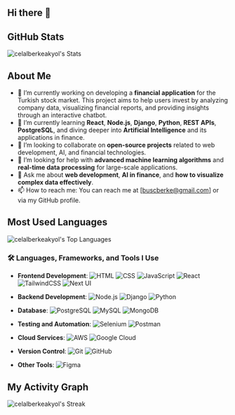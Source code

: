 ## Hi there 👋

## GitHub Stats
![celalberkeakyol's Stats](https://github-readme-stats.vercel.app/api?username=celalberkeakyol&theme=vue-dark&show_icons=true&hide_border=true&count_private=true)

## About Me

- 🔭 I’m currently working on developing a **financial application** for the Turkish stock market. This project aims to help users invest by analyzing company data, visualizing financial reports, and providing insights through an interactive chatbot.
- 🌱 I’m currently learning **React**, **Node.js**, **Django**, **Python**, **REST APIs**, **PostgreSQL**, and diving deeper into **Artificial Intelligence** and its applications in finance.
- 👯 I’m looking to collaborate on **open-source projects** related to web development, AI, and financial technologies.
- 🤔 I’m looking for help with **advanced machine learning algorithms** and **real-time data processing** for large-scale applications.
- 💬 Ask me about **web development**, **AI in finance**, and **how to visualize complex data effectively**.
- 📫 How to reach me: You can reach me at [buscberke@gmail.com] or via my GitHub profile.

## Most Used Languages
![celalberkeakyol's Top Languages](https://github-readme-stats.vercel.app/api/top-langs/?username=celalberkeakyol&theme=vue-dark&show_icons=true&hide_border=true&layout=compact)
### 🛠 Languages, Frameworks, and Tools I Use

- **Frontend Development**:
  ![HTML](https://img.shields.io/badge/-HTML5-E34F26?style=for-the-badge&logo=html5&logoColor=white)
  ![CSS](https://img.shields.io/badge/-CSS3-1572B6?style=for-the-badge&logo=css3&logoColor=white)
  ![JavaScript](https://img.shields.io/badge/-JavaScript-F7DF1E?style=for-the-badge&logo=javascript&logoColor=black)
  ![React](https://img.shields.io/badge/-React-61DAFB?style=for-the-badge&logo=react&logoColor=black)
  ![TailwindCSS](https://img.shields.io/badge/-TailwindCSS-38B2AC?style=for-the-badge&logo=tailwind-css&logoColor=white)
  ![Next UI](https://img.shields.io/badge/-Next%20UI-0070F3?style=for-the-badge&logo=nextdotjs&logoColor=white)

- **Backend Development**:
  ![Node.js](https://img.shields.io/badge/-Node.js-339933?style=for-the-badge&logo=node.js&logoColor=white)
  ![Django](https://img.shields.io/badge/-Django-092E20?style=for-the-badge&logo=django&logoColor=white)
  ![Python](https://img.shields.io/badge/-Python-3776AB?style=for-the-badge&logo=python&logoColor=white)


- **Database**:
  ![PostgreSQL](https://img.shields.io/badge/-PostgreSQL-336791?style=for-the-badge&logo=postgresql&logoColor=white)
  ![MySQL](https://img.shields.io/badge/-MySQL-4479A1?style=for-the-badge&logo=mysql&logoColor=white)
  ![MongoDB](https://img.shields.io/badge/-MongoDB-47A248?style=for-the-badge&logo=mongodb&logoColor=white)

- **Testing and Automation**:
  ![Selenium](https://img.shields.io/badge/-Selenium-43B02A?style=for-the-badge&logo=selenium&logoColor=white)
  ![Postman](https://img.shields.io/badge/-Postman-FF6C37?style=for-the-badge&logo=postman&logoColor=white)

- **Cloud Services**:
  ![AWS](https://img.shields.io/badge/-AWS-232F3E?style=for-the-badge&logo=amazon-aws&logoColor=white)
  ![Google Cloud](https://img.shields.io/badge/-Google%20Cloud-4285F4?style=for-the-badge&logo=google-cloud&logoColor=white)

- **Version Control**:
  ![Git](https://img.shields.io/badge/-Git-F05032?style=for-the-badge&logo=git&logoColor=white)
  ![GitHub](https://img.shields.io/badge/-GitHub-181717?style=for-the-badge&logo=github&logoColor=white)

- **Other Tools**:
  ![Figma](https://img.shields.io/badge/-Figma-F24E1E?style=for-the-badge&logo=figma&logoColor=white)

## My Activity Graph
![celalberkeakyol's Streak](https://github-readme-streak-stats.herokuapp.com/?user=celalberkeakyol&theme=vue-dark&hide_border=true)

